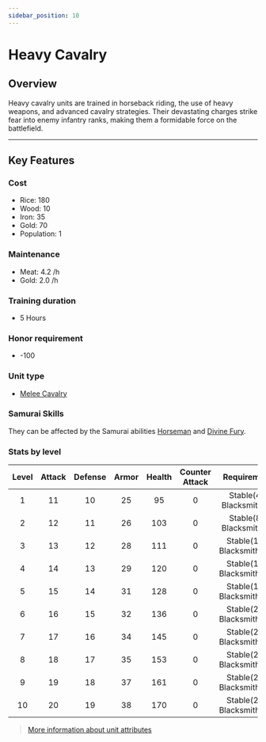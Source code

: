 ```yaml
---
sidebar_position: 10
---
```

# Heavy Cavalry

## Overview

Heavy cavalry units are trained in horseback riding, the use of heavy weapons, and advanced cavalry strategies. Their devastating charges strike fear into enemy infantry ranks, making them a formidable force on the battlefield.

---

## Key Features

### Cost
- Rice: 180
- Wood: 10
- Iron: 35
- Gold: 70
- Population: 1

### Maintenance
- Meat: 4.2 /h
- Gold: 2.0 /h

### Training duration
- 5 Hours

### Honor requirement
- -100

### Unit type
- [Melee Cavalry](../index.md#melee-cavalry)

### Samurai Skills
They can be affected by the Samurai abilities [Horseman](../../samurais/reasoning-skills.md) and [Divine Fury](../../samurais/charisma-skills.md).

### Stats by level

| Level | Attack | Defense | Armor | Health | Counter Attack |        Requirement         |
| :---: | :----: | :-----: | :---: | :----: | :------------: | :------------------------: |
|   1   |   11   |   10    |  25   |   95   |       0        |  Stable(4), Blacksmith(4)  |
|   2   |   12   |   11    |  26   |  103   |       0        |  Stable(8), Blacksmith(8)  |
|   3   |   13   |   12    |  28   |  111   |       0        | Stable(12), Blacksmith(12) |
|   4   |   14   |   13    |  29   |  120   |       0        | Stable(15), Blacksmith(15) |
|   5   |   15   |   14    |  31   |  128   |       0        | Stable(17), Blacksmith(17) |
|   6   |   16   |   15    |  32   |  136   |       0        | Stable(20), Blacksmith(20) |
|   7   |   17   |   16    |  34   |  145   |       0        | Stable(22), Blacksmith(22) |
|   8   |   18   |   17    |  35   |  153   |       0        | Stable(25), Blacksmith(25) |
|   9   |   19   |   18    |  37   |  161   |       0        | Stable(27), Blacksmith(27) |
|  10   |   20   |   19    |  38   |  170   |       0        | Stable(29), Blacksmith(29) |

> [More information about unit attributes](../index.md#attributes)
